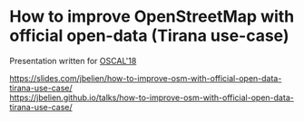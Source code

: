 # How to improve OpenStreetMap with official open-data (Tirana use-case)

Presentation written for [OSCAL'18](https://oscal.openlabs.cc/)

<https://slides.com/jbelien/how-to-improve-osm-with-official-open-data-tirana-use-case/>  
<https://jbelien.github.io/talks/how-to-improve-osm-with-official-open-data-tirana-use-case/>  
